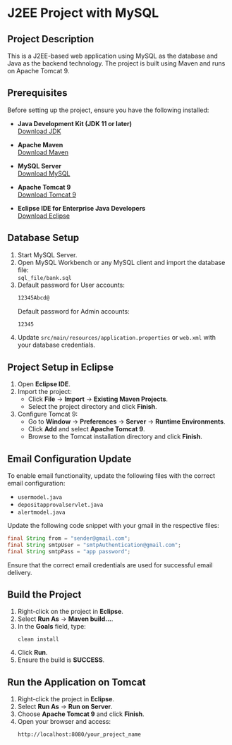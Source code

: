 # J2EE Project with MySQL

## Project Description

This is a J2EE-based web application using MySQL as the database and Java as the backend technology. The project is built using Maven and runs on Apache Tomcat 9.

## Prerequisites

Before setting up the project, ensure you have the following installed:

- **Java Development Kit (JDK 11 or later)**  
  [Download JDK](https://www.oracle.com/java/technologies/javase-downloads.html)

- **Apache Maven**  
  [Download Maven](https://maven.apache.org/download.cgi)

- **MySQL Server**  
  [Download MySQL](https://dev.mysql.com/downloads/)

- **Apache Tomcat 9**  
  [Download Tomcat 9](https://tomcat.apache.org/download-90.cgi)

- **Eclipse IDE for Enterprise Java Developers**  
  [Download Eclipse](https://www.eclipse.org/downloads/packages/release/2018-12/r/eclipse-ide-enterprise-java-developers)

## Database Setup

1. Start MySQL Server.
2. Open MySQL Workbench or any MySQL client and import the database file:  
   `sql_file/bank.sql`
3. Default password for User accounts:
   ```html
   12345Abcd@
   ```
   Default password for Admin accounts:
   ```html
   12345
   ```
4. Update `src/main/resources/application.properties` or `web.xml` with your database credentials.

## Project Setup in Eclipse

1. Open **Eclipse IDE**.
2. Import the project:
   - Click **File** → **Import** → **Existing Maven Projects**.
   - Select the project directory and click **Finish**.
3. Configure Tomcat 9:
   - Go to **Window** → **Preferences** → **Server** → **Runtime Environments**.
   - Click **Add** and select **Apache Tomcat 9**.
   - Browse to the Tomcat installation directory and click **Finish**.

## Email Configuration Update

To enable email functionality, update the following files with the correct email configuration:

- `usermodel.java`
- `depositapprovalservlet.java`
- `alertmodel.java`

Update the following code snippet with your gmail in the respective files:

```java
final String from = "sender@gmail.com";
final String smtpUser = "smtpAuthentication@gmail.com";
final String smtpPass = "app password";
```

Ensure that the correct email credentials are used for successful email delivery.

## Build the Project

1. Right-click on the project in **Eclipse**.
2. Select **Run As** → **Maven build...**.
3. In the **Goals** field, type:
   ```
   clean install
   ```
4. Click **Run**.
5. Ensure the build is **SUCCESS**.

## Run the Application on Tomcat

1. Right-click the project in **Eclipse**.
2. Select **Run As** → **Run on Server**.
3. Choose **Apache Tomcat 9** and click **Finish**.
4. Open your browser and access:
   ```
   http://localhost:8080/your_project_name
   ```
